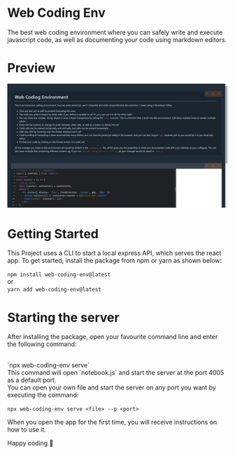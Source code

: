 # Web Coding Env
The best web coding environment where you can safely write and execute javascript code, as well as documenting your code using markdown editors.
# Preview
![](./public/images/preview.png)
# Getting Started
This Project uses a CLI to start a local express API, which serves the react app. To get started, install the package from npm or yarn as shown below:
<br/>

`npm install web-coding-env@latest`
<br />
or
<br />
`yarn add web-coding-env@latest`

# Starting the server
After installing the package, open your favourite command line and enter the following command:

<br />
`npx web-coding-env serve`

<br/>
This command will open `notebook.js` and start the server at the port 4005 as a default port.

<br />
You can open your own file and start the server on any port you want by executing the command:
<br />

`npx web-coding-env serve <file> --p <port>`

When you open the app for the first time, you will receive instructions on how to use it.

Happy coding 🚀
